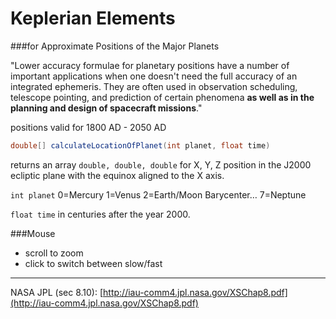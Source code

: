 Keplerian Elements 
======
###for Approximate Positions of the Major Planets

"Lower accuracy formulae for planetary positions have a number of important applications when one doesn't need the full accuracy of an integrated ephemeris. They are often used in observation scheduling, telescope pointing, and prediction of certain phenomena **as well as in the planning and design of spacecraft missions**."

positions valid for 1800 AD - 2050 AD

```JAVA
double[] calculateLocationOfPlanet(int planet, float time)
```

returns an array `double, double, double` for X, Y, Z position in the J2000 ecliptic plane with the equinox aligned to the X axis.

`int planet` 0=Mercury 1=Venus 2=Earth/Moon Barycenter… 7=Neptune

`float time` in centuries after the year 2000. 

###Mouse
* scroll to zoom
* click to switch between slow/fast

***

NASA JPL (sec 8.10): [http://iau-comm4.jpl.nasa.gov/XSChap8.pdf](http://iau-comm4.jpl.nasa.gov/XSChap8.pdf)
